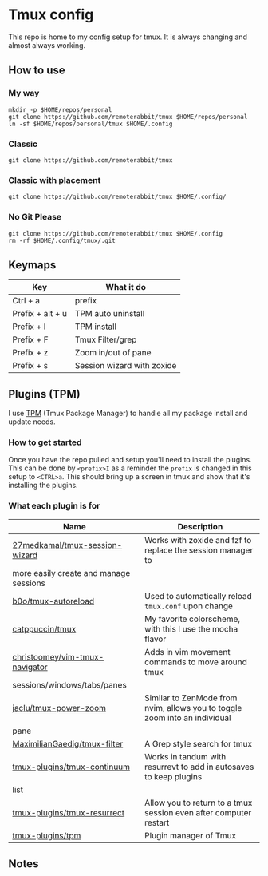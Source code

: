 # Tmux config

This repo is home to my config setup for tmux. It is always changing and almost always working.

## How to use

### My way

```shell
mkdir -p $HOME/repos/personal
git clone https://github.com/remoterabbit/tmux $HOME/repos/personal
ln -sf $HOME/repos/personal/tmux $HOME/.config
```

### Classic

```shell
git clone https://github.com/remoterabbit/tmux
```

### Classic with placement

```shell
git clone https://github.com/remoterabbit/tmux $HOME/.config/
```

### No Git Please

```shell
git clone https://github.com/remoterabbit/tmux $HOME/.config
rm -rf $HOME/.config/tmux/.git
```

## Keymaps

| Key | What it do |
| --- | ---------- |
| Ctrl + a | prefix |
| Prefix + alt + u | TPM auto uninstall |
| Prefix + I | TPM install |
| Prefix + F | Tmux Filter/grep |
| Prefix + z | Zoom in/out of pane |
| Prefix + s | Session wizard with zoxide |

## Plugins (TPM)

I use [TPM](https://github.com/tmux-plugins/tpm) (Tmux Package Manager) to handle all my package install and update needs.

### How to get started

Once you have the repo pulled and setup you'll need to install the plugins. This can be done by `<prefix>I` as a reminder the `prefix` is changed in
this setup to `<CTRL>a`.
This should bring up a screen in tmux and show that it's installing the plugins.

### What each plugin is for

| Name | Description |
| ---- | ----------- |
| [27medkamal/tmux-session-wizard](https://github.com/27medkamal/tmux-session-wizard) | Works with zoxide and fzf to replace the session manager to
more easily create and manage sessions |
| [b0o/tmux-autoreload](https://github.com/b0o/tmux-autoreload) | Used to automatically reload `tmux.conf` upon change |
| [catppuccin/tmux](https://github.com/catppuccin/tmux) | My favorite colorscheme, with this I use the mocha flavor |
| [christoomey/vim-tmux-navigator](https://github.com/christoomey/vim-tmux-navigator) | Adds in vim movement commands to move around tmux
sessions/windows/tabs/panes |
| [jaclu/tmux-power-zoom](https://github.com/jaclu/tmux-power-zoom) | Similar to ZenMode from nvim, allows you to toggle zoom into an individual
pane |
| [MaximilianGaedig/tmux-filter](https://github.com/MaximilianGaedig/tmux-filter) | A Grep style search for tmux |
| [tmux-plugins/tmux-continuum](https://github.com/tmux-plugins/tmux-continuum) | Works in tandum with resurrevt to add in autosaves to keep plugins
list |
| [tmux-plugins/tmux-resurrect](https://github.com/tmux-plugins/tmux-resurrect) | Allow you to return to a tmux session even after computer restart |
| [tmux-plugins/tpm](https://github.com/tmux-plugins/tpm) | Plugin manager of Tmux |

## Notes
